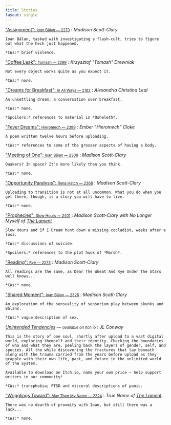 ```yaml
---
title: Stories
layout: single
---
```


<style>
dd {
    margin-bottom: 1rem;
}
dd:after {
    content: '§';
    color: #ccc;
    display: block;
    width: 100%;
    text-align: center;
}
dd:last-of-type:after {
    display: none;
}
dd p {
    font-size: 16pt;
    text-indent: 0;
    margin-top: 0.5rem;
}
dd p:first-of-type {
    font-size: 18pt;
}
h2 {
    margin-top: 4rem;
}
</style>

["Assignment": <small>Ioan Bălan — 2273</small>](/stories/assignment)
:   *Madison Scott-Clary*

    Ioan Bălan, tasked with investigating a flash-cult, tries to figure out what the heck just happened.

    *CWs:* brief violence.

["Coffee Leak": <small>Tomash — 2299</small>](/stories/coffee-leak)
:   *Krzysztof "Tomash" Drewniak*

    Not every object works quite as you expect it.

    *CWs:* none.

["Dreams for Breakfast": <small>In All Ways — 2183</small>](/stories/dreams-for-breakfast)
:   *Alexandria Christina Leal*

    An unsettling dream, a conversation over breakfast.

    *CWs:* none.

    *Spoilers:* references to material in *Qoheleth*.

["Fever Dreams": <small>Hieromech — 2399</small>](/stories/fever-dreams) 
:   *Ember "Hieromech" Cloke*

    A poem written twelve hours before uploading.

    *CWs:* references to some of the grosser aspects of having a body.

["Meeting of One": <small>Ioan Bălan — 2309</small>](/stories/meeting-of-one)
:   *Madison Scott-Clary*

    Quakers? In space? It's more likely than you think.

    *CWs:* none.

["Opportunity Paralysis": <small>Rena Hatch — 2368</small>](/stories/opportunity-paralysis)
:   *Madison Scott-Clary*

    Uploading to transition is not at all uncommon. What you do when you get there, though, is a story you will have to live.

    *CWs:* none.
    
["Prophecies": <small>Slow Hours — 2401</small>](/stories/prophecies)
:   *Madison Scott-Clary with No Longer Myself of [The Lament](https://cohost.org/hamratza)*

    Slow Hours and If I Dream hunt down a missing cocladist, weeks after a loss.

    *CWs:* discussions of suicide.

    *Spoilers:* references to the plot hook of *Marsh*.

["Reading": <small>Rye — 2273</small>](/stories/reading)
:   *Madison Scott-Clary*

    All readings are the same, as Dear The Wheat And Rye Under The Stars well knows...

    *CWs:* none.

["Shared Moment": <small>Ioan Bălan —  2326</small>](/stories/shared-moment)
:   *Madison Scott-Clary*

    An exploration of the sensuality of sensorium play between skunks and Bălans.

    *CWs:* vague description of sex.

[*Unintended Tendencies*](https://jessfluf.itch.io/unintended-tendencies) — <small><em>available on Itch.io</em></small>
:   *JL Conway*

    This is the story of one soul, shortly after upload to a vast digital world, exploring themself and their identity. Checking the boundaries of who and what they are, peeling back the layers of gender, self, and species. All the while discovering the fractures that lay beneath along with the trauma carried from the years before upload as they grapple with their own life, past, and future in the unlimited world of the System.

    Available to download on Itch.io, name your own price — help support writers in our community!

    *CWs:* transphobia; PTSD and visceral descriptions of panic.

["Wrigglings Toward": <small>May Then My Name — 2324</small>](/stories/wrigglings-toward)
:   *True Name of [The Lament](https://cohost.org/hamratza)*

    There was no dearth of proxmity with Ioan, but still there was a lack...

    *CWs:* none.
